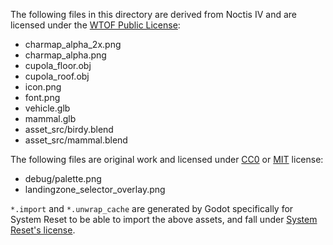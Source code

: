 The following files in this directory are derived from Noctis IV and are licensed under the [WTOF Public License](./WTOFPL_LICENSE.md):

* charmap_alpha_2x.png
* charmap_alpha.png
* cupola_floor.obj
* cupola_roof.obj
* icon.png
* font.png
* vehicle.glb
* mammal.glb
* asset_src/birdy.blend
* asset_src/mammal.blend

The following files are original work and licensed under [CC0](https://creativecommons.org/public-domain/cc0/) or [MIT](../LICENSE.md) license:

* debug/palette.png
* landingzone_selector_overlay.png

`*.import` and `*.unwrap_cache` are generated by Godot specifically for System Reset to be able to import the above assets, and fall under [System Reset's license](../LICENSE.md).